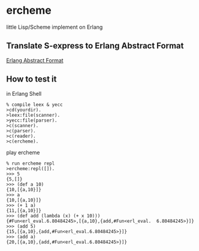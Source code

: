 # ercheme

little Lisp/Scheme implement on Erlang

## Translate S-express to Erlang Abstract Format
[Erlang Abstract Format](http://www.erlang.org/doc/apps/erts/absform.html)

## How to test it 
in Erlang Shell

```
% compile leex & yecc
>cd(yourdir).
>leex:file(scanner).
>yecc:file(parser).
>c(scanner).
>c(parser).
>c(reader).
>c(ercheme).
```
play ercheme

```
% run ercheme repl
>ercheme:repl([]).
>>> 5
{5,[]}
>>> (def a 10)
{10,[{a,10}]}
>>> a
{10,[{a,10}]}
>>> (+ 1 a)
{11,[{a,10}]}
>>> (def add (lambda (x) (+ x 10)))
{#Fun<erl_eval.6.80484245>,[{a,10},{add,#Fun<erl_eval.	6.80484245>}]}
>>> (add 5)
{15,[{a,10},{add,#Fun<erl_eval.6.80484245>}]}
>>> (add a)
{20,[{a,10},{add,#Fun<erl_eval.6.80484245>}]}
```
